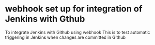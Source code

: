 # webhook set up for integration of Jenkins with Gthub
To integrate Jenkins with Github using webhook
This is to test automatic triggering in Jenkins when changes are committed in Github
